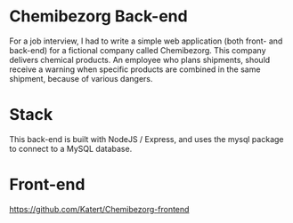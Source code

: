 # Chemibezorg Back-end
For a job interview, I had to write a simple web application (both front- and back-end) for a fictional company called Chemibezorg.
This company delivers chemical products. An employee who plans shipments, should receive a warning when specific products are combined in the same shipment, 
because of various dangers.


# Stack
This back-end is built with NodeJS / Express, and uses the mysql package to connect to a MySQL database.

# Front-end
https://github.com/Katert/Chemibezorg-frontend
